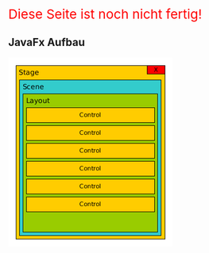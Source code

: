 <span style="font-size: 26px; color: red">Diese Seite ist noch nicht fertig!</span>

## JavaFx Aufbau

<img src="res/javafx-aufbau.png"/>